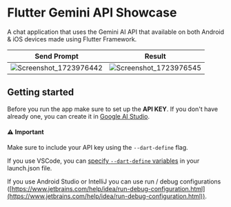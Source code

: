 # Flutter Gemini API Showcase
A chat application that uses the Gemini AI API that available on both Android & iOS devices made using Flutter Framework.

| Send Prompt |Result  |
|--|--|
| ![Screenshot_1723976442](https://github.com/user-attachments/assets/61023710-ebda-498b-8197-3183f393ec32) | ![Screenshot_1723976545](https://github.com/user-attachments/assets/1d6b0d11-1a5c-4877-a265-b5efea7a35c6)|


## Getting started
Before you run the app make sure to set up the **API KEY**. If you don't have already one, you can create it in [Google AI Studio](https://aistudio.google.com/app/apikey).

#### ⚠️ Important
Make sure to include your API key using the `--dart-define` flag.

If you use VSCode, you can  [specify  `--dart-define`  variables](https://dartcode.org/docs/using-dart-define-in-flutter/)  in your launch.json file.

If you use Android Studio or IntelliJ you can use run / debug configurations ([https://www.jetbrains.com/help/idea/run-debug-configuration.html](https://www.jetbrains.com/help/idea/run-debug-configuration.html)).
